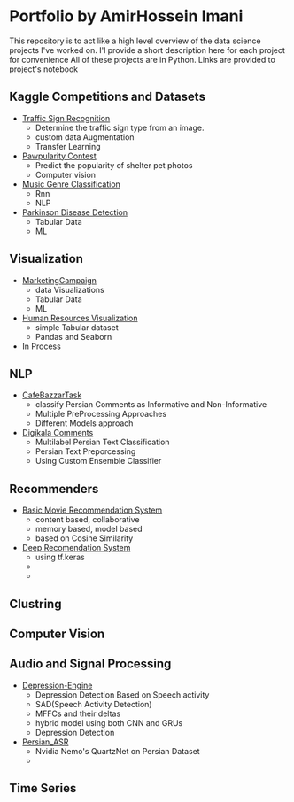 # Portfolio by AmirHossein Imani
This repository is to act like a high level overview of the data science projects I've worked on.
I'l provide a short description here for each project for convenience
All of these projects are in Python. Links are provided to project's notebook

## Kaggle Competitions and Datasets
- [Traffic Sign Recognition](https://github.com/AmirHoseein99/project_and_challenges/blob/master/Recognition_of_traffic_signs_.ipynb)
    - Determine the traffic sign type from an image.
    - custom data Augmentation
    - Transfer Learning
-  [Pawpularity Contest](https://github.com/AmirHoseein99/project_and_challenges/blob/master/Pawpularity_Contest.ipynb)
    - Predict the popularity of shelter pet photos
    - Computer vision
- [Music Genre Classification](https://github.com/AmirHoseein99/project_and_challenges/blob/master/MusicGenreClassification.ipynb)
    - Rnn
    - NLP
- [Parkinson Disease Detection](https://github.com/AmirHoseein99/project_and_challenges/blob/master/ParkinsonDataset.ipynb)
    - Tabular Data
    - ML
## Visualization
- [MarketingCampaign](https://github.com/AmirHoseein99/project_and_challenges/blob/master/MarketingCampaign.ipynb)
    - data Visualizations
    - Tabular Data
    - ML
- [Human Resources Visualization](https://github.com/AmirHoseein99/Human_Resources_visualization/blob/master/Human_Resources_Data_Set.ipynb)
    -  simple Tabular dataset
    -  Pandas and Seaborn
 - In Process
 
## NLP
- [CafeBazzarTask](https://github.com/AmirHoseein99/nlp_task/blob/master/NLP_Task.ipynb)
    - classify Persian Comments as Informative and Non-Informative
    - Multiple PreProcessing Approaches
    - Different Models approach
- [Digikala Comments](https://github.com/AmirHoseein99/DigiKala_Nlp_Challenge/blob/master/MultiLabelTextClassification.ipynb)
    - Multilabel Persian Text Classification
    - Persian Text Preporcessing
    - Using Custom Ensemble Classifier 
    
## Recommenders
- [Basic Movie Recommendation System](https://github.com/AmirHoseein99/Movie_Recommendation_system/blob/master/Movie_Recommender_Systems.ipynb)
    - content based, collaborative
    - memory based, model based 
    - based on Cosine Similarity
- [Deep Recomendation System]()
    - using tf.keras
    - 
    -
## Clustring
## Computer Vision
## Audio and Signal Processing
   - [Depression-Engine](https://github.com/AmirHoseein99/Depression-Engine)
      - Depression Detection Based on Speech activity
      - SAD(Speech Activity Detection)
      - MFFCs and their deltas
      - hybrid model using both CNN and GRUs
      - Depression Detection
   - [Persian_ASR](https://github.com/AmirHoseein99/Persian_ASR)
       - Nvidia Nemo's QuartzNet on Persian Dataset
       - 
## Time Series
